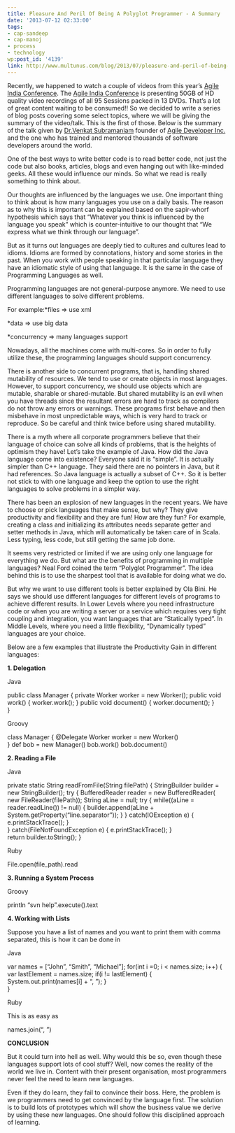 ```yaml
---
title: Pleasure And Peril Of Being A Polyglot Programmer - A Summary
date: '2013-07-12 02:33:00'
tags:
- cap-sandeep
- cap-manoj
- process
- technology
wp:post_id: '4139'
link: http://www.multunus.com/blog/2013/07/pleasure-and-peril-of-being-a-polyglot-programmer-a-summary/
---
```


Recently, we happened to watch a couple of videos from this year’s 
[Agile India Conference](http://http://2013.agileindia.org/). The 
[Agile India Conference](http://http://2013.agileindia.org/) is presenting 50GB of HD quality video recordings of all 95 Sessions packed in 13 DVDs. That’s a lot of great content waiting to be consumed!!
So we decided to write a series of blog posts covering some select topics, where we will be giving the summary of the video/talk. This is the first of those. Below is the summary of the talk given by 
[Dr.Venkat Subramaniam](http://www.nofluffjuststuff.com/conference/speaker/venkat_subramaniam) founder of 
[Agile Developer Inc.](http://www.agiledeveloper.com/) and the one who has trained and mentored thousands of software developers around the world.

One of the best ways to write better code is to read better code, not just the code but also books, articles, blogs and even hanging out with like-minded geeks. All these would influence our minds. So what we read is really something to think about.

Our thoughts are influenced by the languages we use. One important thing to think about is how many languages you use on a daily basis. The reason as to why this is important can be explained based on the sapir-whorf hypothesis which says that “Whatever you think is influenced by the language you speak” which is counter-intuitive to our thought that “We express what we think through our language”.

But as it turns out languages are deeply tied to cultures and cultures lead to idioms. Idioms are formed by connotations, history and some stories in the past. When you work with people speaking in that particular language they have an idiomatic style of using that language. It is the same in the case of Programming Languages as well.

Programming languages are not general-purpose anymore. We need to use different languages to solve different problems.

For example:*files => use xml

    
*data => use big data

    
*concurrency => many languages support

Nowadays, all the machines come with multi-cores. So in order to fully utilize these, the programming languages should support concurrency.

There is another side to concurrent programs, that is, handling shared mutability of resources. We tend to use or create objects in most languages. However, to support concurrency, we should use objects which are mutable, sharable or shared-mutable. But shared mutability is an evil when you have threads since the resultant errors are hard to track as compilers do not throw any errors or warnings. These programs first behave and then misbehave in most unpredictable ways, which is very hard to track or reproduce. So be careful and think twice before using shared mutability.

There is a myth where all corporate programmers believe that their language of choice can solve all kinds of problems, that is the heights of optimism they have! Let’s take the example of Java. How did the Java language come into existence? Everyone said it is “simple”. It is actually simpler than C++ language. They said there are no pointers in Java, but it had references. So Java language is actually a subset of C++. So it is better not stick to with one language and keep the option to use the right languages to solve problems in a simpler way.

There has been an explosion of new languages in the recent years. We have to choose or pick languages that make sense, but why? They give productivity and flexibility and they are fun! How are they fun? For example, creating a class and initializing its attributes needs separate getter and setter methods in Java, which will automatically be taken care of in Scala. Less typing, less code, but still getting the same job done.

It seems very restricted or limited if we are using only one language for everything we do. But what are the benefits of programming in multiple languages? Neal Ford coined the term “Polyglot Programmer”. The idea behind this is to use the sharpest tool that is available for doing what we do.

But why we want to use different tools is better explained by Ola Bini. He says we should use different languages for different levels of programs to achieve different results. In Lower Levels where you need infrastructure code or when you are writing a server or a service which requires very tight coupling and integration, you want languages that are “Statically typed”. In Middle Levels, where you need a little flexibility, “Dynamically typed” languages are your choice.

Below are a few examples that illustrate the Productivity Gain in different languages:


**1. Delegation**



Java


public class Manager {
    private Worker worker = new Worker();
    public void work() {
worker.work();
    }
    public void document() {
worker.document();
    }       
}


Groovy


class Manager {
    @Delegate Worker worker = new Worker()  
}
def bob = new Manager()
bob.work()
bob.document()


**2. Reading a File**



Java


private static String readFromFile(String filePath) {
    StringBuilder  builder = new  StringBuilder();
    try {
BufferedReader reader = new BufferedReader(
    new FileReader(filePath));
String aLine = null;
try {
    while((aLine = reader.readLine()) != null) {
        builder.append(aLine + System.getProperty(“line.separator”));
    }
} catch(IOException e) {
    e.printStackTrace();
}       
    } catch(FileNotFoundException e) {
e.printStackTrace();
    }   
    return builder.toString();
}


Ruby


File.open(file_path).read


**3. Running a System Process**



Groovy


println “svn help”.execute().text


**4. Working with Lists**


Suppose you have a list of names and you want to print them with comma separated, this is how it can be done in


Java


var names = [“John”, “Smith”, “Michael”];
for(int i =0; i < names.size; i++) {
    var lastElement = names.size;
    if(i != lastElement) {
System.out.print(names[i] + “, ”);
    }   
}


Ruby

This is as easy as


names.join(“, ”)


**CONCLUSION**


But it could turn into hell as well. Why would this be so, even though these languages support lots of cool stuff? Well, now comes the reality of the world we live in. Content with their present organisation, most programmers never feel the need to learn new languages.

Even if they do learn, they fail to convince their boss. Here, the problem is we programmers need to get convinced by the language first. The solution is to build lots of prototypes which will show the business value we derive by using these new languages. One should follow this disciplined approach of learning.
